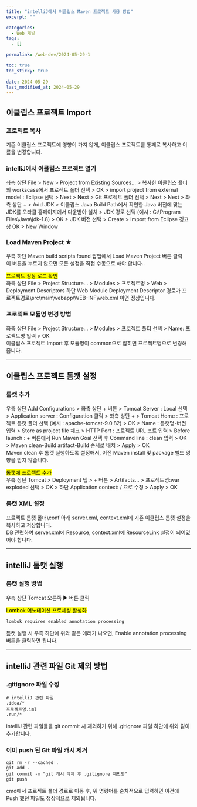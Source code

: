 ```yaml
---
title: "intelliJ에서 이클립스 Maven 프로젝트 사용 방법"
excerpt: ""

categories:
  - Web 개발
tags:
  - []

permalink: /web-dev/2024-05-29-1

toc: true
toc_sticky: true
 
date: 2024-05-29
last_modified_at: 2024-05-29
---
```


## 이클립스 프로젝트 Import

### 프로젝트 복사
기존 이클립스 프로젝트에 영향이 가지 않게, 이클립스 프로젝트를 통째로 복사하고 이름을 변경합니다.

### intelliJ에서 이클립스 프로젝트 열기
좌측 상단 File > New > Project from Existing Sources… > 복사한 이클립스 폴더의 workscase에서 프로젝트 폴더 선택 > OK > import project from external model : Eclipse 선택 > Next > Next > Git 프로젝트 폴더 선택 > Next > Next > 좌측 상단 + > Add JDK > 이클립스 Java Build Path에서 확인한 Java 버전에 맞는 JDK를 오라클 홈페이지에서 다운받아 설치 > JDK 경로 선택 (예시 : C:\Program Files\Java\jdk-1.8) > OK > JDK 버전 선택 > Create > Import from Eclipse 경고창 OK > New Window

### Load Maven Project ★
우측 하단 Maven build scripts found 팝업에서 Load Maven Project 버튼 클릭  
이 버튼을 누르지 않으면 모든 설정을 직접 수동으로 해야 합니다..

<mark>프로젝트 정상 로드 확인</mark>  
좌측 상단 File > Project Structure... > Modules > 프로젝트명 > Web > Deployment Descriptors 하단 Web Module Deployment Descriptor 경로가 프로젝트경로\src\main\webapp\WEB-INF\web.xml 이면 정상입니다.

### 프로젝트 모듈명 변경 방법
좌측 상단 File > Project Structure... > Modules > 프로젝트 폴더 선택 > Name: 프로젝트명 입력 > OK  
이클립스 프로젝트 Import 후 모듈명이 common으로 잡히면 프로젝트명으로 변경해줍니다.

---

## 이클립스 프로젝트 톰캣 설정

### 톰캣 추가
우측 상단 Add Configurations > 좌측 상단 + 버튼 > Tomcat Server : Local 선택 > Application server : Configuration 클릭 > 좌측 상단 + > Tomcat Home : 프로젝트 톰캣 폴더 선택 (예시 : apache-tomcat-9.0.82) > OK > Name : 톰캣명-버전 입력 > Store as project file 체크 > HTTP Port : 프로젝트 URL 포트 입력 > Before launch : + 버튼에서 Run Maven Goal 선택 후 Command line : clean 입력 > OK > Maven clean-Build artifact-Build 순서로 배치 > Apply > OK  
Maven clean 후 톰캣 실행하도록 설정해서, 이전 Maven install 및 package 빌드 영향을 받지 않습니다.

<mark>톰캣에 프로젝트 추가</mark>  
우측 상단 Tomcat > Deployment 탭 > + 버튼 > Artifacts... > 프로젝트명:war exploded 선택 > OK > 하단 Application context: / 으로 수정 > Apply > OK

### 톰캣 XML 설정
프로젝트 톰캣 폴더\conf 아래 server.xml, context.xml에 기존 이클립스 톰캣 설정을 복사하고 저장합니다.  
DB 관련하여 server.xml에 Resource, context.xml에 ResourceLink 설정이 되어있어야 합니다.

---

## intelliJ 톰캣 실행

### 톰캣 실행 방법
우측 상단 Tomcat 오른쪽 ▶ 버튼 클릭

<mark>Lombok 어노테이션 프로세싱 활성화</mark>
```
lombok requires enabled annotation processing
```
톰캣 실행 시 우측 하단에 위와 같은 에러가 나오면, Enable annotation processing 버튼을 클릭하면 됩니다.

---

## intelliJ 관련 파일 Git 제외 방법

### .gitignore 파일 수정
```
# intelliJ 관련 파일
.idea/*
프로젝트명.iml
.run/*
```
intelliJ 관련 파일들을 git commit 시 제외하기 위해 .gitignore 파일 하단에 위와 같이 추가합니다.

### 이미 push 된 Git 파일 캐시 제거
```
git rm -r --cached .
git add .
git commit -m "git 캐시 삭제 후 .gitignore 재반영"
git push
```
cmd에서 프로젝트 폴더 경로로 이동 후, 위 명령어를 순차적으로 입력하면 이전에 Push 했던 파일도 정상적으로 제외됩니다.
